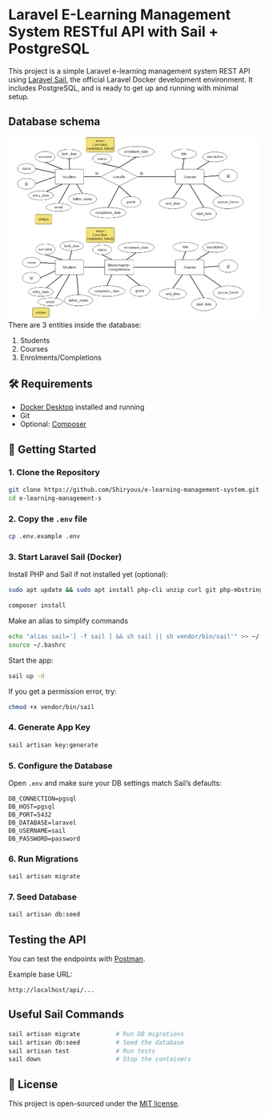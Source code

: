# Laravel E-Learning Management System RESTful API with Sail + PostgreSQL

This project is a simple Laravel e-learning management system REST API using [Laravel Sail](https://laravel.com/docs/sail), the official Laravel Docker development environment. It includes PostgreSQL, and is ready to get up and running with minimal setup.

## Database schema
![alt text](ER_diagram.png)
There are 3 entities inside the database:

1. Students
2. Courses
3. Enrolments/Completions

## 🛠 Requirements

- [Docker Desktop](https://www.docker.com/products/docker-desktop) installed and running
- Git
- Optional: [Composer](https://getcomposer.org/) 

## 🚀 Getting Started

### 1. Clone the Repository

```bash
git clone https://github.com/Shiryous/e-learning-management-system.git
cd e-learning-management-s
```

### 2. Copy the `.env` file

```bash
cp .env.example .env
```

### 3. Start Laravel Sail (Docker)

Install PHP and Sail if not installed yet (optional):
```bash
sudo apt update && sudo apt install php-cli unzip curl git php-mbstring php-xml php-bcmath php-curl -y
```
```bash
composer install
```
Make an alias to simplify commands
```bash
echo "alias sail='[ -f sail ] && sh sail || sh vendor/bin/sail'" >> ~/.bashrc
source ~/.bashrc
```
Start the app:

```bash
sail up -d
```

If you get a permission error, try:

```bash
chmod +x vendor/bin/sail
```

### 4. Generate App Key

```bash
sail artisan key:generate
```

### 5. Configure the Database

Open `.env` and make sure your DB settings match Sail’s defaults:

```env
DB_CONNECTION=pgsql
DB_HOST=pgsql
DB_PORT=5432
DB_DATABASE=laravel
DB_USERNAME=sail
DB_PASSWORD=password
```

### 6. Run Migrations

```bash
sail artisan migrate
```

### 7. Seed Database
```bash
sail artisan db:seed
```
## Testing the API

You can test the endpoints with [Postman](https://www.postman.com/).

Example base URL:

```
http://localhost/api/...
```


## Useful Sail Commands

```bash
sail artisan migrate          # Run DB migrations
sail artisan db:seed          # Seed the database
sail artisan test             # Run tests
sail down                     # Stop the containers
```

## 📄 License

This project is open-sourced under the [MIT license](LICENSE).
